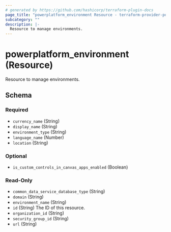 ```yaml
---
# generated by https://github.com/hashicorp/terraform-plugin-docs
page_title: "powerplatform_environment Resource - terraform-provider-powerplatform"
subcategory: ""
description: |-
  Resource to manage environments.
---
```


# powerplatform_environment (Resource)

Resource to manage environments.



<!-- schema generated by tfplugindocs -->
## Schema

### Required

- `currency_name` (String)
- `display_name` (String)
- `environment_type` (String)
- `language_name` (Number)
- `location` (String)

### Optional

- `is_custom_controls_in_canvas_apps_enabled` (Boolean)

### Read-Only

- `common_data_service_database_type` (String)
- `domain` (String)
- `environment_name` (String)
- `id` (String) The ID of this resource.
- `organization_id` (String)
- `security_group_id` (String)
- `url` (String)



